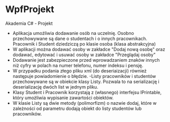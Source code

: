 # WpfProjekt
Akademia C# - Projekt
- Aplikacja umożliwia dodawanie osób na uczelnię. Osobno przechowywane są dane o studentach i o innych pracownikach. Pracownik i Student dziedziczą po klasie osoba (klasa abstrakcyjna)
- W aplikacji można dodawać osoby w zakładce "Dodaj nową osobę" oraz dodawać, edytować i usuwać osoby w zakładce "Przeglądaj osoby"
- Dodawanie jest zabezpieczone przed wprowadzaniem znaków innych niż cyfry w polach na numer telefonu, numer indeksu i pensję.
- W przypadku podania złego pliku xml (do deseriaizacji) również następuje powiadomienie o błędzie.
-Listy pracowników i studentów przechowywane są w obiekcie klasy Listy. Pozwala to na serializację i deserializację dwóch list w jednym pliku.
- Klasy Student i Pracownik korzystają z (własnego) interfejsu IPrintable, który umożliwia wypisanie zawartości obiektów.
- W klasie Listy są dwie metody (polimorfizm) o nazwie dodaj, które w zależności od parametru dodają obiekt do listy studentów lub pracowników.
